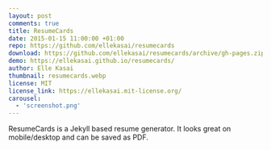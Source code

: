 ```yaml
---
layout: post
comments: true
title: ResumeCards
date: 2015-01-15 11:00:00 +01:00
repo: https://github.com/ellekasai/resumecards
download: https://github.com/ellekasai/resumecards/archive/gh-pages.zip
demo: https://ellekasai.github.io/resumecards/
author: Elle Kasai
thumbnail: resumecards.webp
license: MIT
license_link: https://ellekasai.mit-license.org/
carousel:
  - 'screenshot.png'
---
```


ResumeCards is a Jekyll based resume generator. It looks great on mobile/desktop and can be saved as PDF.
